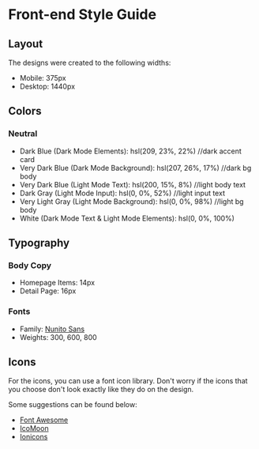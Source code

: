 # Front-end Style Guide

## Layout

The designs were created to the following widths:

- Mobile: 375px
- Desktop: 1440px

## Colors

### Neutral

- Dark Blue (Dark Mode Elements): hsl(209, 23%, 22%) //dark accent card
- Very Dark Blue (Dark Mode Background): hsl(207, 26%, 17%) //dark bg body
- Very Dark Blue (Light Mode Text): hsl(200, 15%, 8%) //light body text
- Dark Gray (Light Mode Input): hsl(0, 0%, 52%) //light input text
- Very Light Gray (Light Mode Background): hsl(0, 0%, 98%) //light bg body
- White (Dark Mode Text & Light Mode Elements): hsl(0, 0%, 100%)

## Typography

### Body Copy

- Homepage Items: 14px
- Detail Page: 16px

### Fonts

- Family: [Nunito Sans](https://fonts.google.com/specimen/Nunito+Sans)
- Weights: 300, 600, 800

## Icons

For the icons, you can use a font icon library. Don't worry if the icons that you choose don't look exactly like they do on the design.

Some suggestions can be found below:

- [Font Awesome](https://fontawesome.com)
- [IcoMoon](https://icomoon.io)
- [Ionicons](https://ionicons.com)
